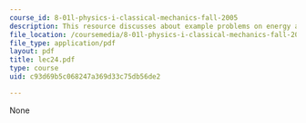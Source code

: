```yaml
---
course_id: 8-01l-physics-i-classical-mechanics-fall-2005
description: This resource discusses about example problems on energy and gravity.
file_location: /coursemedia/8-01l-physics-i-classical-mechanics-fall-2005/c93d69b5c068247a369d33c75db56de2_lec24.pdf
file_type: application/pdf
layout: pdf
title: lec24.pdf
type: course
uid: c93d69b5c068247a369d33c75db56de2

---
```

None